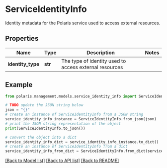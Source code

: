 <!--

 Licensed to the Apache Software Foundation (ASF) under one
 or more contributor license agreements.  See the NOTICE file
 distributed with this work for additional information
 regarding copyright ownership.  The ASF licenses this file
 to you under the Apache License, Version 2.0 (the
 "License"); you may not use this file except in compliance
 with the License.  You may obtain a copy of the License at

   http://www.apache.org/licenses/LICENSE-2.0

 Unless required by applicable law or agreed to in writing,
 software distributed under the License is distributed on an
 "AS IS" BASIS, WITHOUT WARRANTIES OR CONDITIONS OF ANY
 KIND, either express or implied.  See the License for the
 specific language governing permissions and limitations
 under the License.

-->
# ServiceIdentityInfo

Identity metadata for the Polaris service used to access external resources.

## Properties

Name | Type | Description | Notes
------------ | ------------- | ------------- | -------------
**identity_type** | **str** | The type of identity used to access external resources | 

## Example

```python
from polaris.management.models.service_identity_info import ServiceIdentityInfo

# TODO update the JSON string below
json = "{}"
# create an instance of ServiceIdentityInfo from a JSON string
service_identity_info_instance = ServiceIdentityInfo.from_json(json)
# print the JSON string representation of the object
print(ServiceIdentityInfo.to_json())

# convert the object into a dict
service_identity_info_dict = service_identity_info_instance.to_dict()
# create an instance of ServiceIdentityInfo from a dict
service_identity_info_from_dict = ServiceIdentityInfo.from_dict(service_identity_info_dict)
```
[[Back to Model list]](../README.md#documentation-for-models) [[Back to API list]](../README.md#documentation-for-api-endpoints) [[Back to README]](../README.md)


